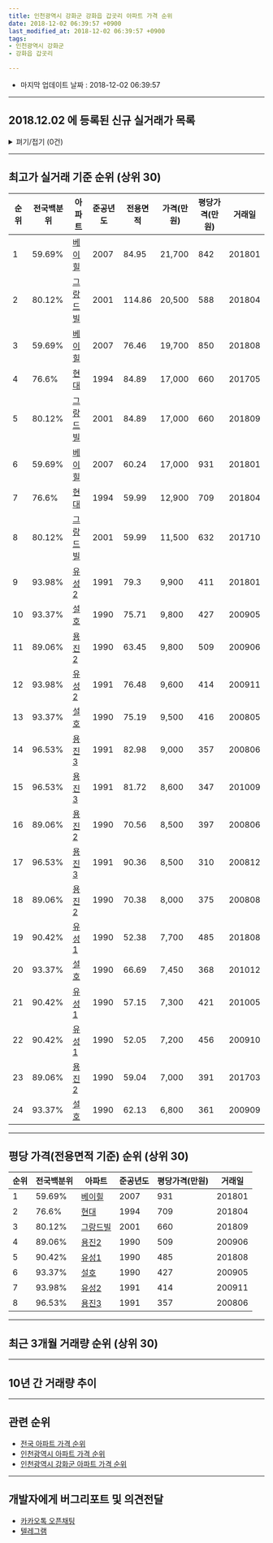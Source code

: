 ```yaml
---
title: 인천광역시 강화군 강화읍 갑곳리 아파트 가격 순위
date: 2018-12-02 06:39:57 +0900
last_modified_at: 2018-12-02 06:39:57 +0900
tags:
- 인천광역시 강화군
- 강화읍 갑곳리

---
```


* 마지막 업데이트 날짜 : 2018-12-02 06:39:57

---

## 2018.12.02 에 등록된 신규 실거래가 목록

<details>
<summary>펴기/접기 (0건)</summary>
<div markdown="1">

|아파트|전국백분위|준공년도|전용면적|가격(만원)|평당가격(만원)|거래일|
|---|---|---|---|---|---|---|
|없음|||||||


</div>
</details>

---

## 최고가 실거래 기준 순위 (상위 30)


|순위|전국백분위|아파트|준공년도|전용면적|가격(만원)|평당가격(만원)|거래일|
|---|---|---|---|---|---|---|---|
|1|59.69%|[베이힐](https://search.naver.com/search.naver?query=%EC%9D%B8%EC%B2%9C%EA%B4%91%EC%97%AD%EC%8B%9C+%EA%B0%95%ED%99%94%EA%B5%B0+%EA%B0%95%ED%99%94%EC%9D%8D+%EA%B0%91%EA%B3%B3%EB%A6%AC+%EB%B2%A0%EC%9D%B4%ED%9E%90)|2007|84.95|21,700|842|201801|
|2|80.12%|[그랑드빌](https://search.naver.com/search.naver?query=%EC%9D%B8%EC%B2%9C%EA%B4%91%EC%97%AD%EC%8B%9C+%EA%B0%95%ED%99%94%EA%B5%B0+%EA%B0%95%ED%99%94%EC%9D%8D+%EA%B0%91%EA%B3%B3%EB%A6%AC+%EA%B7%B8%EB%9E%91%EB%93%9C%EB%B9%8C)|2001|114.86|20,500|588|201804|
|3|59.69%|[베이힐](https://search.naver.com/search.naver?query=%EC%9D%B8%EC%B2%9C%EA%B4%91%EC%97%AD%EC%8B%9C+%EA%B0%95%ED%99%94%EA%B5%B0+%EA%B0%95%ED%99%94%EC%9D%8D+%EA%B0%91%EA%B3%B3%EB%A6%AC+%EB%B2%A0%EC%9D%B4%ED%9E%90)|2007|76.46|19,700|850|201808|
|4|76.6%|[현대](https://search.naver.com/search.naver?query=%EC%9D%B8%EC%B2%9C%EA%B4%91%EC%97%AD%EC%8B%9C+%EA%B0%95%ED%99%94%EA%B5%B0+%EA%B0%95%ED%99%94%EC%9D%8D+%EA%B0%91%EA%B3%B3%EB%A6%AC+%ED%98%84%EB%8C%80)|1994|84.89|17,000|660|201705|
|5|80.12%|[그랑드빌](https://search.naver.com/search.naver?query=%EC%9D%B8%EC%B2%9C%EA%B4%91%EC%97%AD%EC%8B%9C+%EA%B0%95%ED%99%94%EA%B5%B0+%EA%B0%95%ED%99%94%EC%9D%8D+%EA%B0%91%EA%B3%B3%EB%A6%AC+%EA%B7%B8%EB%9E%91%EB%93%9C%EB%B9%8C)|2001|84.89|17,000|660|201809|
|6|59.69%|[베이힐](https://search.naver.com/search.naver?query=%EC%9D%B8%EC%B2%9C%EA%B4%91%EC%97%AD%EC%8B%9C+%EA%B0%95%ED%99%94%EA%B5%B0+%EA%B0%95%ED%99%94%EC%9D%8D+%EA%B0%91%EA%B3%B3%EB%A6%AC+%EB%B2%A0%EC%9D%B4%ED%9E%90)|2007|60.24|17,000|931|201801|
|7|76.6%|[현대](https://search.naver.com/search.naver?query=%EC%9D%B8%EC%B2%9C%EA%B4%91%EC%97%AD%EC%8B%9C+%EA%B0%95%ED%99%94%EA%B5%B0+%EA%B0%95%ED%99%94%EC%9D%8D+%EA%B0%91%EA%B3%B3%EB%A6%AC+%ED%98%84%EB%8C%80)|1994|59.99|12,900|709|201804|
|8|80.12%|[그랑드빌](https://search.naver.com/search.naver?query=%EC%9D%B8%EC%B2%9C%EA%B4%91%EC%97%AD%EC%8B%9C+%EA%B0%95%ED%99%94%EA%B5%B0+%EA%B0%95%ED%99%94%EC%9D%8D+%EA%B0%91%EA%B3%B3%EB%A6%AC+%EA%B7%B8%EB%9E%91%EB%93%9C%EB%B9%8C)|2001|59.99|11,500|632|201710|
|9|93.98%|[유성2](https://search.naver.com/search.naver?query=%EC%9D%B8%EC%B2%9C%EA%B4%91%EC%97%AD%EC%8B%9C+%EA%B0%95%ED%99%94%EA%B5%B0+%EA%B0%95%ED%99%94%EC%9D%8D+%EA%B0%91%EA%B3%B3%EB%A6%AC+%EC%9C%A0%EC%84%B12)|1991|79.3|9,900|411|201801|
|10|93.37%|[설호](https://search.naver.com/search.naver?query=%EC%9D%B8%EC%B2%9C%EA%B4%91%EC%97%AD%EC%8B%9C+%EA%B0%95%ED%99%94%EA%B5%B0+%EA%B0%95%ED%99%94%EC%9D%8D+%EA%B0%91%EA%B3%B3%EB%A6%AC+%EC%84%A4%ED%98%B8)|1990|75.71|9,800|427|200905|
|11|89.06%|[용진2](https://search.naver.com/search.naver?query=%EC%9D%B8%EC%B2%9C%EA%B4%91%EC%97%AD%EC%8B%9C+%EA%B0%95%ED%99%94%EA%B5%B0+%EA%B0%95%ED%99%94%EC%9D%8D+%EA%B0%91%EA%B3%B3%EB%A6%AC+%EC%9A%A9%EC%A7%842)|1990|63.45|9,800|509|200906|
|12|93.98%|[유성2](https://search.naver.com/search.naver?query=%EC%9D%B8%EC%B2%9C%EA%B4%91%EC%97%AD%EC%8B%9C+%EA%B0%95%ED%99%94%EA%B5%B0+%EA%B0%95%ED%99%94%EC%9D%8D+%EA%B0%91%EA%B3%B3%EB%A6%AC+%EC%9C%A0%EC%84%B12)|1991|76.48|9,600|414|200911|
|13|93.37%|[설호](https://search.naver.com/search.naver?query=%EC%9D%B8%EC%B2%9C%EA%B4%91%EC%97%AD%EC%8B%9C+%EA%B0%95%ED%99%94%EA%B5%B0+%EA%B0%95%ED%99%94%EC%9D%8D+%EA%B0%91%EA%B3%B3%EB%A6%AC+%EC%84%A4%ED%98%B8)|1990|75.19|9,500|416|200805|
|14|96.53%|[용진3](https://search.naver.com/search.naver?query=%EC%9D%B8%EC%B2%9C%EA%B4%91%EC%97%AD%EC%8B%9C+%EA%B0%95%ED%99%94%EA%B5%B0+%EA%B0%95%ED%99%94%EC%9D%8D+%EA%B0%91%EA%B3%B3%EB%A6%AC+%EC%9A%A9%EC%A7%843)|1991|82.98|9,000|357|200806|
|15|96.53%|[용진3](https://search.naver.com/search.naver?query=%EC%9D%B8%EC%B2%9C%EA%B4%91%EC%97%AD%EC%8B%9C+%EA%B0%95%ED%99%94%EA%B5%B0+%EA%B0%95%ED%99%94%EC%9D%8D+%EA%B0%91%EA%B3%B3%EB%A6%AC+%EC%9A%A9%EC%A7%843)|1991|81.72|8,600|347|201009|
|16|89.06%|[용진2](https://search.naver.com/search.naver?query=%EC%9D%B8%EC%B2%9C%EA%B4%91%EC%97%AD%EC%8B%9C+%EA%B0%95%ED%99%94%EA%B5%B0+%EA%B0%95%ED%99%94%EC%9D%8D+%EA%B0%91%EA%B3%B3%EB%A6%AC+%EC%9A%A9%EC%A7%842)|1990|70.56|8,500|397|200806|
|17|96.53%|[용진3](https://search.naver.com/search.naver?query=%EC%9D%B8%EC%B2%9C%EA%B4%91%EC%97%AD%EC%8B%9C+%EA%B0%95%ED%99%94%EA%B5%B0+%EA%B0%95%ED%99%94%EC%9D%8D+%EA%B0%91%EA%B3%B3%EB%A6%AC+%EC%9A%A9%EC%A7%843)|1991|90.36|8,500|310|200812|
|18|89.06%|[용진2](https://search.naver.com/search.naver?query=%EC%9D%B8%EC%B2%9C%EA%B4%91%EC%97%AD%EC%8B%9C+%EA%B0%95%ED%99%94%EA%B5%B0+%EA%B0%95%ED%99%94%EC%9D%8D+%EA%B0%91%EA%B3%B3%EB%A6%AC+%EC%9A%A9%EC%A7%842)|1990|70.38|8,000|375|200808|
|19|90.42%|[유성1](https://search.naver.com/search.naver?query=%EC%9D%B8%EC%B2%9C%EA%B4%91%EC%97%AD%EC%8B%9C+%EA%B0%95%ED%99%94%EA%B5%B0+%EA%B0%95%ED%99%94%EC%9D%8D+%EA%B0%91%EA%B3%B3%EB%A6%AC+%EC%9C%A0%EC%84%B11)|1990|52.38|7,700|485|201808|
|20|93.37%|[설호](https://search.naver.com/search.naver?query=%EC%9D%B8%EC%B2%9C%EA%B4%91%EC%97%AD%EC%8B%9C+%EA%B0%95%ED%99%94%EA%B5%B0+%EA%B0%95%ED%99%94%EC%9D%8D+%EA%B0%91%EA%B3%B3%EB%A6%AC+%EC%84%A4%ED%98%B8)|1990|66.69|7,450|368|201012|
|21|90.42%|[유성1](https://search.naver.com/search.naver?query=%EC%9D%B8%EC%B2%9C%EA%B4%91%EC%97%AD%EC%8B%9C+%EA%B0%95%ED%99%94%EA%B5%B0+%EA%B0%95%ED%99%94%EC%9D%8D+%EA%B0%91%EA%B3%B3%EB%A6%AC+%EC%9C%A0%EC%84%B11)|1990|57.15|7,300|421|201005|
|22|90.42%|[유성1](https://search.naver.com/search.naver?query=%EC%9D%B8%EC%B2%9C%EA%B4%91%EC%97%AD%EC%8B%9C+%EA%B0%95%ED%99%94%EA%B5%B0+%EA%B0%95%ED%99%94%EC%9D%8D+%EA%B0%91%EA%B3%B3%EB%A6%AC+%EC%9C%A0%EC%84%B11)|1990|52.05|7,200|456|200910|
|23|89.06%|[용진2](https://search.naver.com/search.naver?query=%EC%9D%B8%EC%B2%9C%EA%B4%91%EC%97%AD%EC%8B%9C+%EA%B0%95%ED%99%94%EA%B5%B0+%EA%B0%95%ED%99%94%EC%9D%8D+%EA%B0%91%EA%B3%B3%EB%A6%AC+%EC%9A%A9%EC%A7%842)|1990|59.04|7,000|391|201703|
|24|93.37%|[설호](https://search.naver.com/search.naver?query=%EC%9D%B8%EC%B2%9C%EA%B4%91%EC%97%AD%EC%8B%9C+%EA%B0%95%ED%99%94%EA%B5%B0+%EA%B0%95%ED%99%94%EC%9D%8D+%EA%B0%91%EA%B3%B3%EB%A6%AC+%EC%84%A4%ED%98%B8)|1990|62.13|6,800|361|200909|


---

## 평당 가격(전용면적 기준) 순위 (상위 30)


|순위|전국백분위|아파트|준공년도|평당가격(만원)|거래일|
|---|---|---|---|---|---|
|1|59.69%|[베이힐](https://search.naver.com/search.naver?query=%EC%9D%B8%EC%B2%9C%EA%B4%91%EC%97%AD%EC%8B%9C+%EA%B0%95%ED%99%94%EA%B5%B0+%EA%B0%95%ED%99%94%EC%9D%8D+%EA%B0%91%EA%B3%B3%EB%A6%AC+%EB%B2%A0%EC%9D%B4%ED%9E%90)|2007|931|201801|
|2|76.6%|[현대](https://search.naver.com/search.naver?query=%EC%9D%B8%EC%B2%9C%EA%B4%91%EC%97%AD%EC%8B%9C+%EA%B0%95%ED%99%94%EA%B5%B0+%EA%B0%95%ED%99%94%EC%9D%8D+%EA%B0%91%EA%B3%B3%EB%A6%AC+%ED%98%84%EB%8C%80)|1994|709|201804|
|3|80.12%|[그랑드빌](https://search.naver.com/search.naver?query=%EC%9D%B8%EC%B2%9C%EA%B4%91%EC%97%AD%EC%8B%9C+%EA%B0%95%ED%99%94%EA%B5%B0+%EA%B0%95%ED%99%94%EC%9D%8D+%EA%B0%91%EA%B3%B3%EB%A6%AC+%EA%B7%B8%EB%9E%91%EB%93%9C%EB%B9%8C)|2001|660|201809|
|4|89.06%|[용진2](https://search.naver.com/search.naver?query=%EC%9D%B8%EC%B2%9C%EA%B4%91%EC%97%AD%EC%8B%9C+%EA%B0%95%ED%99%94%EA%B5%B0+%EA%B0%95%ED%99%94%EC%9D%8D+%EA%B0%91%EA%B3%B3%EB%A6%AC+%EC%9A%A9%EC%A7%842)|1990|509|200906|
|5|90.42%|[유성1](https://search.naver.com/search.naver?query=%EC%9D%B8%EC%B2%9C%EA%B4%91%EC%97%AD%EC%8B%9C+%EA%B0%95%ED%99%94%EA%B5%B0+%EA%B0%95%ED%99%94%EC%9D%8D+%EA%B0%91%EA%B3%B3%EB%A6%AC+%EC%9C%A0%EC%84%B11)|1990|485|201808|
|6|93.37%|[설호](https://search.naver.com/search.naver?query=%EC%9D%B8%EC%B2%9C%EA%B4%91%EC%97%AD%EC%8B%9C+%EA%B0%95%ED%99%94%EA%B5%B0+%EA%B0%95%ED%99%94%EC%9D%8D+%EA%B0%91%EA%B3%B3%EB%A6%AC+%EC%84%A4%ED%98%B8)|1990|427|200905|
|7|93.98%|[유성2](https://search.naver.com/search.naver?query=%EC%9D%B8%EC%B2%9C%EA%B4%91%EC%97%AD%EC%8B%9C+%EA%B0%95%ED%99%94%EA%B5%B0+%EA%B0%95%ED%99%94%EC%9D%8D+%EA%B0%91%EA%B3%B3%EB%A6%AC+%EC%9C%A0%EC%84%B12)|1991|414|200911|
|8|96.53%|[용진3](https://search.naver.com/search.naver?query=%EC%9D%B8%EC%B2%9C%EA%B4%91%EC%97%AD%EC%8B%9C+%EA%B0%95%ED%99%94%EA%B5%B0+%EA%B0%95%ED%99%94%EC%9D%8D+%EA%B0%91%EA%B3%B3%EB%A6%AC+%EC%9A%A9%EC%A7%843)|1991|357|200806|


---

## 최근 3개월 거래량 순위 (상위 30)


<div style="width:100%;">
    <canvas id="deal_count_ranking" height="250"></canvas>
</div>


<script>
new Chart(document.getElementById("deal_count_ranking"), {
    type: 'horizontalBar',
    data: {
        labels: ['유성1', '설호', '베이힐', '용진3'],
        datasets: [{
            label: '실거래 수',
            data: [1, 1, 1, 1],
            borderColor: "rgba(255, 0, 128, 1)",
            backgroundColor: "rgba(255, 0, 128, 0.5)",
            fill: false,
        }]
    },
    options: {
        responsive: true,
        title: {
            display: true,
            text: '최근 3개월 거래량 순위'
        },
        tooltips: {
            mode: 'index',
            intersect: false,
            callbacks: {
                title: function(tooltipItems, data) {
                    return "실거래 수:";
                },
                label: function(tooltipItem, data) {
                    return data.labels[tooltipItem.index] + ": " + tooltipItem.xLabel;
                }
            }
        },
        hover: {
            mode: 'nearest',
            intersect: true
        },
        scales: {
            xAxes: [{
                display: true,
                scaleLabel: {
                    display: true,
                    labelString: '실거래 수'
                },
                ticks: {
                    suggestedMin: 0,
                }
            }],
            yAxes: [{
                display: true,
                ticks: {
                    autoSkip: false,
                    callback: function(value, index, values) {
                        if (value.length > 15)
                            return value.substr(0, 13) + "...";
                        else
                            return value;
                    }
                },
                scaleLabel: {
                    display: false,
                }
            }]
        }
    }
});

</script>


---

## 10년 간 거래량 추이


<div style="width:100%;">
    <canvas id="deal_progress" height="250"></canvas>
</div>

<script>
new Chart(document.getElementById("deal_progress"), {
    type: 'line',
    data: {
        labels: ['200812','200901','200902','200903','200904','200905','200906','200907','200908','200909','200910','200911','200912','201001','201002','201003','201004','201005','201006','201007','201008','201009','201010','201011','201012','201101','201102','201103','201104','201105','201106','201107','201108','201109','201110','201111','201112','201201','201202','201203','201204','201205','201206','201207','201208','201209','201210','201211','201212','201301','201302','201303','201304','201305','201306','201307','201308','201309','201310','201311','201312','201401','201402','201403','201404','201405','201406','201407','201408','201409','201410','201411','201412','201501','201502','201503','201504','201505','201506','201507','201508','201509','201510','201511','201512','201601','201602','201603','201604','201605','201606','201607','201608','201609','201610','201611','201612','201701','201702','201703','201704','201705','201706','201707','201708','201709','201710','201711','201712','201801','201802','201803','201804','201805','201806','201807','201808','201809','201810','201811','201812'],
        datasets: [{
            label: '실거래 수',
            pointRadius: 1,
            data: [4, 5, 3, 7, 0, 3, 1, 4, 2, 5, 3, 4, 2, 4, 6, 7, 5, 7, 2, 4, 2, 11, 5, 5, 8, 4, 4, 8, 4, 7, 6, 1, 4, 3, 4, 3, 2, 7, 3, 3, 5, 5, 4, 2, 2, 3, 4, 3, 0, 2, 1, 6, 5, 6, 11, 4, 3, 6, 6, 2, 5, 2, 2, 8, 1, 1, 0, 2, 4, 6, 6, 3, 6, 5, 6, 5, 8, 2, 5, 3, 2, 4, 2, 6, 1, 2, 3, 4, 7, 7, 3, 4, 2, 5, 10, 3, 3, 4, 7, 5, 3, 5, 2, 2, 4, 4, 7, 2, 3, 7, 7, 4, 7, 2, 2, 1, 4, 2, 2, 2, 0],
            borderColor: "rgba(255, 201, 14, 1)",
            backgroundColor: "rgba(255, 201, 14, 0.5)",
            fill: true,
        }]
    },
    options: {
        responsive: true,
        title: {
            display: true,
            text: '10년간 거래량 추이'
        },
        tooltips: {
            mode: 'index',
            intersect: false,
        },
        hover: {
            mode: 'nearest',
            intersect: true
        },
        scales: {
            xAxes: [{
                display: true,
                scaleLabel: {
                    display: true,
                    labelString: '년/월'
                }
            }],
            yAxes: [{
                display: true,
                ticks: {
                    suggestedMin: 0,
                },
                scaleLabel: {
                    display: true,
                    labelString: '실거래 수'
                }
            }]
        }
    }
});

</script>


---

## 관련 순위

- [전국 아파트 가격 순위](https://inasie.github.io/apt-ranking/전국)
- [인천광역시 아파트 가격 순위](https://inasie.github.io/apt-ranking/인천광역시)
- [인천광역시 강화군 아파트 가격 순위](https://inasie.github.io/apt-ranking/인천광역시-강화군)


---

## 개발자에게 버그리포트 및 의견전달

- [카카오톡 오픈채팅](https://open.kakao.com/o/gLJUAP4)
- [텔레그램](https://t.me/inasie)

